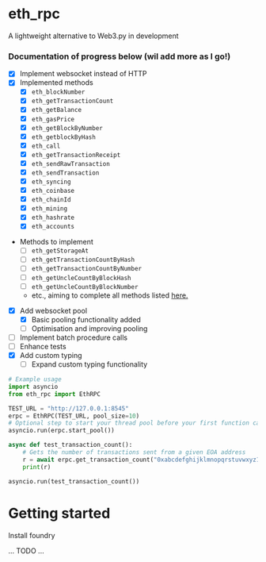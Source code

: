 # eth_rpc
A lightweight alternative to Web3.py in development

### Documentation of progress below (wil add more as I go!)

- [x] Implement websocket instead of HTTP
- [x] Implemented methods
  - [x] `eth_blockNumber`
  - [x] `eth_getTransactionCount`
  - [x] `eth_getBalance`
  - [x] `eth_gasPrice`
  - [x] `eth_getBlockByNumber`
  - [x] `eth_getblockByHash`
  - [x] `eth_call`
  - [x] `eth_getTransactionReceipt`
  - [x] `eth_sendRawTransaction`
  - [x] `eth_sendTransaction`
  - [x] `eth_syncing`
  - [x] `eth_coinbase`
  - [x] `eth_chainId`
  - [x] `eth_mining`
  - [x] `eth_hashrate`
  - [x] `eth_accounts`
- Methods to implement
  - [ ] `eth_getStorageAt`
  - [ ] `eth_getTransactionCountByHash`
  - [ ] `eth_getTransactionCountByNumber`
  - [ ] `eth_getUncleCountByBlockHash`
  - [ ] `eth_getUncleCountByBlockNumber`
  - etc., aiming to complete all methods listed [here.](https://ethereum.org/en/developers/docs/apis/json-rpc/)


- [x] Add websocket pool
  - [x] Basic pooling functionality added
  - [ ] Optimisation and improving pooling
- [ ] Implement batch procedure calls
- [ ] Enhance tests
- [x] Add custom typing
  - [ ] Expand custom typing functionality

```python
# Example usage
import asyncio
from eth_rpc import EthRPC

TEST_URL = "http://127.0.0.1:8545"
erpc = EthRPC(TEST_URL, pool_size=10)
# Optional step to start your thread pool before your first function call
asyncio.run(erpc.start_pool())

async def test_transaction_count():
    # Gets the number of transactions sent from a given EOA address
    r = await erpc.get_transaction_count("0xabcdefghijklmnopqrstuvwxyz1234567890")
    print(r)

asyncio.run(test_transaction_count())
```

# Getting started

Install foundry

... TODO ...